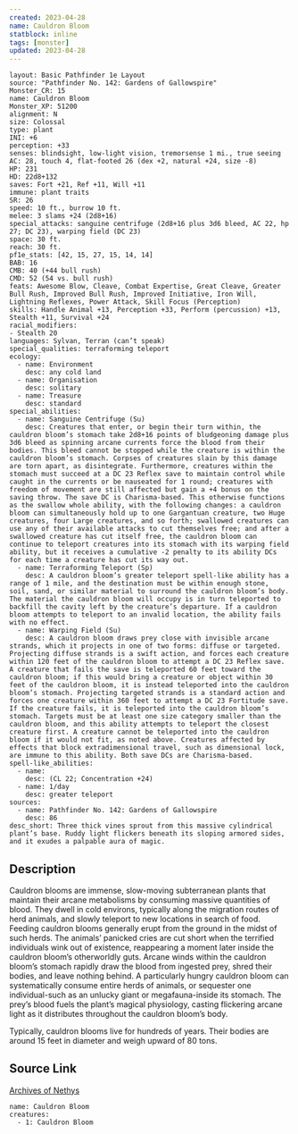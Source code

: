 ```yaml
---
created: 2023-04-28
name: Cauldron Bloom
statblock: inline
tags: [monster]
updated: 2023-04-28
---
```

```statblock
layout: Basic Pathfinder 1e Layout
source: "Pathfinder No. 142: Gardens of Gallowspire"
Monster_CR: 15
name: Cauldron Bloom
Monster_XP: 51200
alignment: N
size: Colossal
type: plant
INI: +6
perception: +33
senses: blindsight, low-light vision, tremorsense 1 mi., true seeing
AC: 28, touch 4, flat-footed 26 (dex +2, natural +24, size -8)
HP: 231
HD: 22d8+132
saves: Fort +21, Ref +11, Will +11
immune: plant traits
SR: 26
speed: 10 ft., burrow 10 ft.
melee: 3 slams +24 (2d8+16)
special_attacks: sanguine centrifuge (2d8+16 plus 3d6 bleed, AC 22, hp 27; DC 23), warping field (DC 23)
space: 30 ft.
reach: 30 ft.
pf1e_stats: [42, 15, 27, 15, 14, 14]
BAB: 16
CMB: 40 (+44 bull rush)
CMD: 52 (54 vs. bull rush)
feats: Awesome Blow, Cleave, Combat Expertise, Great Cleave, Greater Bull Rush, Improved Bull Rush, Improved Initiative, Iron Will, Lightning Reflexes, Power Attack, Skill Focus (Perception)
skills: Handle Animal +13, Perception +33, Perform (percussion) +13, Stealth +11, Survival +24
racial_modifiers:
- Stealth 20
languages: Sylvan, Terran (can’t speak)
special_qualities: terraforming teleport
ecology:
  - name: Environment
    desc: any cold land
  - name: Organisation
    desc: solitary
  - name: Treasure
    desc: standard
special_abilities:
  - name: Sanguine Centrifuge (Su)
    desc: Creatures that enter, or begin their turn within, the cauldron bloom’s stomach take 2d8+16 points of bludgeoning damage plus 3d6 bleed as spinning arcane currents force the blood from their bodies. This bleed cannot be stopped while the creature is within the cauldron bloom’s stomach. Corpses of creatures slain by this damage are torn apart, as disintegrate. Furthermore, creatures within the stomach must succeed at a DC 23 Reflex save to maintain control while caught in the currents or be nauseated for 1 round; creatures with freedom of movement are still affected but gain a +4 bonus on the saving throw. The save DC is Charisma-based. This otherwise functions as the swallow whole ability, with the following changes: a cauldron bloom can simultaneously hold up to one Gargantuan creature, two Huge creatures, four Large creatures, and so forth; swallowed creatures can use any of their available attacks to cut themselves free; and after a swallowed creature has cut itself free, the cauldron bloom can continue to teleport creatures into its stomach with its warping field ability, but it receives a cumulative -2 penalty to its ability DCs for each time a creature has cut its way out.
  - name: Terraforming Teleport (Sp)
    desc: A cauldron bloom’s greater teleport spell-like ability has a range of 1 mile, and the destination must be within enough stone, soil, sand, or similar material to surround the cauldron bloom’s body. The material the cauldron bloom will occupy is in turn teleported to backfill the cavity left by the creature’s departure. If a cauldron bloom attempts to teleport to an invalid location, the ability fails with no effect.
  - name: Warping Field (Su)
    desc: A cauldron bloom draws prey close with invisible arcane strands, which it projects in one of two forms: diffuse or targeted. Projecting diffuse strands is a swift action, and forces each creature within 120 feet of the cauldron bloom to attempt a DC 23 Reflex save. A creature that fails the save is teleported 60 feet toward the cauldron bloom; if this would bring a creature or object within 30 feet of the cauldron bloom, it is instead teleported into the cauldron bloom’s stomach. Projecting targeted strands is a standard action and forces one creature within 360 feet to attempt a DC 23 Fortitude save. If the creature fails, it is teleported into the cauldron bloom’s stomach. Targets must be at least one size category smaller than the cauldron bloom, and this ability attempts to teleport the closest creature first. A creature cannot be teleported into the cauldron bloom if it would not fit, as noted above. Creatures affected by effects that block extradimensional travel, such as dimensional lock, are immune to this ability. Both save DCs are Charisma-based.
spell-like_abilities:
  - name:
    desc: (CL 22; Concentration +24)
  - name: 1/day
    desc: greater teleport
sources:
  - name: Pathfinder No. 142: Gardens of Gallowspire
    desc: 86
desc_short: Three thick vines sprout from this massive cylindrical plant’s base. Ruddy light flickers beneath its sloping armored sides, and it exudes a palpable aura of magic.
```
## Description
Cauldron blooms are immense, slow-moving subterranean plants that maintain their arcane metabolisms by consuming massive quantities of blood. They dwell in cold environs, typically along the migration routes of herd animals, and slowly teleport to new locations in search of food. Feeding cauldron blooms generally erupt from the ground in the midst of such herds. The animals’ panicked cries are cut short when the terrified individuals wink out of existence, reappearing a moment later inside the cauldron bloom’s otherworldly guts. Arcane winds within the cauldron bloom’s stomach rapidly draw the blood from ingested prey, shred their bodies, and leave nothing behind. A particularly hungry cauldron bloom can systematically consume entire herds of animals, or sequester one individual-such as an unlucky giant or megafauna-inside its stomach. The prey’s blood fuels the plant’s magical physiology, casting flickering arcane light as it distributes throughout the cauldron bloom’s body.

 Typically, cauldron blooms live for hundreds of years. Their bodies are around 15 feet in diameter and weigh upward of 80 tons.
## Source Link
[Archives of Nethys](https://aonprd.com/MonsterDisplay.aspx?ItemName=Cauldron%20Bloom)
```encounter-table
name: Cauldron Bloom
creatures:
  - 1: Cauldron Bloom
```
